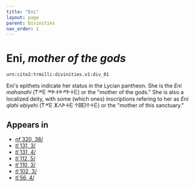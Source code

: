 ```yaml
---
title: "Eni"
layout: page
parent: Divinities
nav_order: 1
---
```


# Eni, *mother of the gods*

`urn:cite2:trmilli:divinities.v1:div_01`

Eni's epithets indicate her status in the Lycian pantheon. She is the *Eni mahanahi* (𐊚𐊏𐊆 𐊎𐊀𐊛𐊀𐊏𐊀𐊛𐊆) or the "mother of the gods." She is also a localized deity, with some (which ones) inscriptions refering to her as *Eni qlahi ebiyehi* (𐊚𐊏𐊆 𐊌𐊍𐊀𐊛𐊆 𐊁𐊂𐊆𐊊𐊁𐊛𐊆) or the "mother of this sanctuary."


## Appears in

- [*nf* 320, 38/](../../Texts/nf_320)
- [*tl* 131, 3/](../../Texts/tl_131)
- [*tl* 131, 4/](../../Texts/tl_131)
- [*tl* 112, 5/](../../Texts/tl_112)
- [*tl* 110, 3/](../../Texts/tl_110)
- [*tl* 102, 3/](../../Texts/tl_102)
- [*tl* 56, 4/](../../Texts/tl_56)